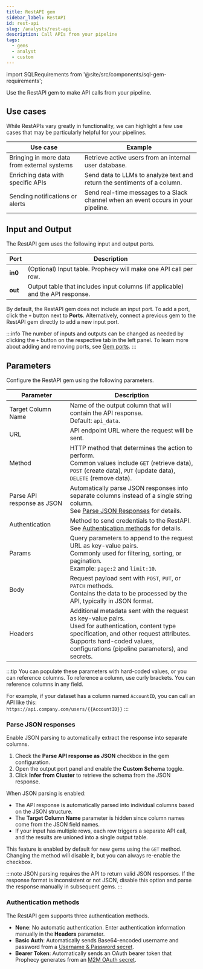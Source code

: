 ```yaml
---
title: RestAPI gem
sidebar_label: RestAPI
id: rest-api
slug: /analysts/rest-api
description: Call APIs from your pipeline
tags:
  - gems
  - analyst
  - custom
---
```


import SQLRequirements from '@site/src/components/sql-gem-requirements';

<SQLRequirements
  execution_engine="Prophecy Automate"
  sql_package_name=""
  sql_package_version=""
/>

Use the RestAPI gem to make API calls from your pipeline.

## Use cases

While RestAPIs vary greatly in functionality, we can highlight a few use cases that may be particularly helpful for your pipelines.

| Use case                                    | Example                                                                           |
| ------------------------------------------- | --------------------------------------------------------------------------------- |
| Bringing in more data from external systems | Retrieve active users from an internal user database.                             |
| Enriching data with specific APIs           | Send data to LLMs to analyze text and return the sentiments of a column.          |
| Sending notifications or alerts             | Send real-time messages to a Slack channel when an event occurs in your pipeline. |

## Input and Output

The RestAPI gem uses the following input and output ports.

| Port    | Description                                                                    |
| ------- | ------------------------------------------------------------------------------ |
| **in0** | (Optional) Input table. Prophecy will make one API call per row.               |
| **out** | Output table that includes input columns (if applicable) and the API response. |

By default, the RestAPI gem does not include an input port. To add a port, click the `+` button next to **Ports**. Alternatively, connect a previous gem to the RestAPI gem directly to add a new input port.

:::info
The number of inputs and outputs can be changed as needed by clicking the `+` button on the respective tab in the left panel.
To learn more about adding and removing ports, see [Gem ports](/analysts/gems#gem-ports).
:::

## Parameters

Configure the RestAPI gem using the following parameters.

| Parameter                  | Description                                                                                                                                                                                                                               |
| -------------------------- | ----------------------------------------------------------------------------------------------------------------------------------------------------------------------------------------------------------------------------------------- |
| Target Column Name         | Name of the output column that will contain the API response.<br/>Default: `api_data`.                                                                                                                                                    |
| URL                        | API endpoint URL where the request will be sent.                                                                                                                                                                                          |
| Method                     | HTTP method that determines the action to perform. <br/>Common values include `GET` (retrieve data), `POST` (create data), `PUT` (update data), `DELETE` (remove data).                                                                   |
| Parse API response as JSON | Automatically parse JSON responses into separate columns instead of a single string column. <br/>See [Parse JSON Responses](#parse-json-responses) for details.                                                                           |
| Authentication             | Method to send credentials to the RestAPI. <br/>See [Authentication methods](#authentication-methods) for details.                                                                                                                        |
| Params                     | Query parameters to append to the request URL as key-value pairs. <br/>Commonly used for filtering, sorting, or pagination. <br/>Example: `page:2` and `limit:10`.                                                                        |
| Body                       | Request payload sent with `POST`, `PUT`, or `PATCH` methods. <br/>Contains the data to be processed by the API, typically in JSON format.                                                                                                 |
| Headers                    | Additional metadata sent with the request as key-value pairs. <br/>Used for authentication, content type specification, and other request attributes. <br/>Supports hard-coded values, configurations (pipeline parameters), and secrets. |

:::tip
You can populate these parameters with hard-coded values, or you can reference columns. To reference a column, use curly brackets. You can reference columns in any field.

For example, if your dataset has a column named `AccountID`, you can call an API like this:
<br/>`https://api.company.com/users/{{AccountID}}`
:::

### Parse JSON responses

Enable JSON parsing to automatically extract the response into separate columns.

1. Check the **Parse API response as JSON** checkbox in the gem configuration.
1. Open the output port panel and enable the **Custom Schema** toggle.
1. Click **Infer from Cluster** to retrieve the schema from the JSON response.

When JSON parsing is enabled:

- The API response is automatically parsed into individual columns based on the JSON structure.
- The **Target Column Name** parameter is hidden since column names come from the JSON field names.
- If your input has multiple rows, each row triggers a separate API call, and the results are unioned into a single output table.

This feature is enabled by default for new gems using the `GET` method. Changing the method will disable it, but you can always re-enable the checkbox.

:::note
JSON parsing requires the API to return valid JSON responses. If the response format is inconsistent or not JSON, disable this option and parse the response manually in subsequent gems.
:::

### Authentication methods

The RestAPI gem supports three authentication methods.

- **None**: No automatic authentication. Enter authentication information manually in the **Headers** parameter.
- **Basic Auth**: Automatically sends Base64-encoded username and password from a [Username & Password secret](/analysts/secrets).
- **Bearer Token**: Automatically sends an OAuth bearer token that Prophecy generates from an [M2M OAuth secret](/analysts/secrets).
